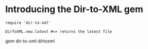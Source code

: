 # Introducing the Dir-to-XML gem

    require 'dir-to-xml'

    DirToXML.new.latest #=> returns the latest file


gem dir-to-xml dirtoxml
